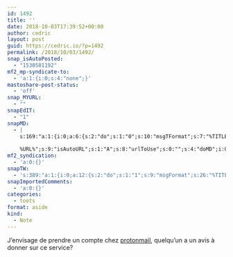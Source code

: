 ```yaml
---
id: 1492
title: ''
date: 2018-10-03T17:39:52+00:00
author: cedric
layout: post
guid: https://cedric.io/?p=1492
permalink: /2018/10/03/1492/
snap_isAutoPosted:
  - "1538581192"
mf2_mp-syndicate-to:
  - 'a:1:{i:0;s:4:"none";}'
mastoshare-post-status:
  - 'off'
snap_MYURL:
  - ""
snapEdIT:
  - "1"
snapMD:
  - |
    s:169:"a:1:{i:0;a:6:{s:2:"do";s:1:"0";s:10:"msgTFormat";s:7:"%TITLE%";s:9:"msgFormat";s:19:"%FULLTEXT%
    
    %URL%";s:9:"isAutoURL";s:1:"A";s:8:"urlToUse";s:0:"";s:4:"doMD";i:0;}}";
mf2_syndication:
  - 'a:0:{}'
snapTW:
  - 's:389:"a:1:{i:0;a:12:{s:2:"do";s:1:"1";s:9:"msgFormat";s:26:"%TITLE%. %EXCERPT% - %URL%";s:8:"attchImg";s:1:"1";s:9:"isAutoImg";s:1:"A";s:8:"imgToUse";s:0:"";s:9:"isAutoURL";s:1:"A";s:8:"urlToUse";s:0:"";s:4:"doTW";i:0;s:8:"isPosted";s:1:"1";s:4:"pgID";s:19:"1047511657377910784";s:7:"postURL";s:53:"https://twitter.com/akyrho/status/1047511657377910784";s:5:"pDate";s:19:"2018-10-03 15:40:15";}}";'
snapImportedComments:
  - 'a:0:{}'
categories:
  - toots
format: aside
kind:
  - Note
---
```

J&rsquo;envisage de prendre un compte chez [protonmail](https://protonmail.com/fr/), quelqu&rsquo;un a un avis à donner sur ce service?